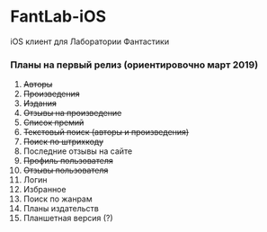 # FantLab-iOS
iOS клиент для Лаборатории Фантастики 

### Планы на первый релиз (ориентировочно март 2019)

1) ~~Авторы~~
2) ~~Произведения~~
3) ~~Издания~~
4) ~~Отзывы на произведение~~
5) ~~Список премий~~
6) ~~Текстовый поиск (авторы и произведения)~~
7) ~~Поиск по штрихкоду~~
8) Последние отзывы на сайте
9) ~~Профиль пользователя~~
10) ~~Отзывы пользователя~~
11) Логин
12) Избранное
13) Поиск по жанрам
14) Планы издательств
12) Планшетная версия (?)

